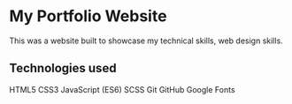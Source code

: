 # My Portfolio Website

This was a website built to showcase my technical skills, web design skills.

## Technologies used

HTML5
CSS3
JavaScript (ES6)
SCSS
Git
GitHub
Google Fonts

